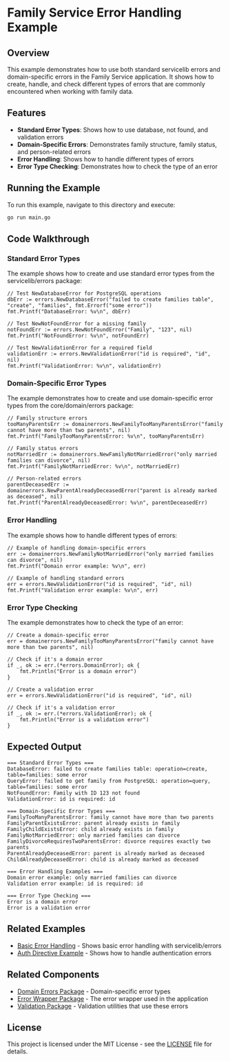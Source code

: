 # Family Service Error Handling Example

## Overview

This example demonstrates how to use both standard servicelib errors and domain-specific errors in the Family Service application. It shows how to create, handle, and check different types of errors that are commonly encountered when working with family data.

## Features

- **Standard Error Types**: Shows how to use database, not found, and validation errors
- **Domain-Specific Errors**: Demonstrates family structure, family status, and person-related errors
- **Error Handling**: Shows how to handle different types of errors
- **Error Type Checking**: Demonstrates how to check the type of an error

## Running the Example

To run this example, navigate to this directory and execute:

```bash
go run main.go
```

## Code Walkthrough

### Standard Error Types

The example shows how to create and use standard error types from the servicelib/errors package:

```
// Test NewDatabaseError for PostgreSQL operations
dbErr := errors.NewDatabaseError("failed to create families table", "create", "families", fmt.Errorf("some error"))
fmt.Printf("DatabaseError: %v\n", dbErr)

// Test NewNotFoundError for a missing family
notFoundErr := errors.NewNotFoundError("Family", "123", nil)
fmt.Printf("NotFoundError: %v\n", notFoundErr)

// Test NewValidationError for a required field
validationErr := errors.NewValidationError("id is required", "id", nil)
fmt.Printf("ValidationError: %v\n", validationErr)
```

### Domain-Specific Error Types

The example demonstrates how to create and use domain-specific error types from the core/domain/errors package:

```
// Family structure errors
tooManyParentsErr := domainerrors.NewFamilyTooManyParentsError("family cannot have more than two parents", nil)
fmt.Printf("FamilyTooManyParentsError: %v\n", tooManyParentsErr)

// Family status errors
notMarriedErr := domainerrors.NewFamilyNotMarriedError("only married families can divorce", nil)
fmt.Printf("FamilyNotMarriedError: %v\n", notMarriedErr)

// Person-related errors
parentDeceasedErr := domainerrors.NewParentAlreadyDeceasedError("parent is already marked as deceased", nil)
fmt.Printf("ParentAlreadyDeceasedError: %v\n", parentDeceasedErr)
```

### Error Handling

The example shows how to handle different types of errors:

```
// Example of handling domain-specific errors
err := domainerrors.NewFamilyNotMarriedError("only married families can divorce", nil)
fmt.Printf("Domain error example: %v\n", err)

// Example of handling standard errors
err = errors.NewValidationError("id is required", "id", nil)
fmt.Printf("Validation error example: %v\n", err)
```

### Error Type Checking

The example demonstrates how to check the type of an error:

```
// Create a domain-specific error
err = domainerrors.NewFamilyTooManyParentsError("family cannot have more than two parents", nil)

// Check if it's a domain error
if _, ok := err.(*errors.DomainError); ok {
    fmt.Println("Error is a domain error")
}

// Create a validation error
err = errors.NewValidationError("id is required", "id", nil)

// Check if it's a validation error
if _, ok := err.(*errors.ValidationError); ok {
    fmt.Println("Error is a validation error")
}
```

## Expected Output

```
=== Standard Error Types ===
DatabaseError: failed to create families table: operation=create, table=families: some error
QueryError: failed to get family from PostgreSQL: operation=query, table=families: some error
NotFoundError: Family with ID 123 not found
ValidationError: id is required: id

=== Domain-Specific Error Types ===
FamilyTooManyParentsError: family cannot have more than two parents
FamilyParentExistsError: parent already exists in family
FamilyChildExistsError: child already exists in family
FamilyNotMarriedError: only married families can divorce
FamilyDivorceRequiresTwoParentsError: divorce requires exactly two parents
ParentAlreadyDeceasedError: parent is already marked as deceased
ChildAlreadyDeceasedError: child is already marked as deceased

=== Error Handling Examples ===
Domain error example: only married families can divorce
Validation error example: id is required: id

=== Error Type Checking ===
Error is a domain error
Error is a validation error
```

## Related Examples

- [Basic Error Handling](../errors/README.md) - Shows basic error handling with servicelib/errors
- [Auth Directive Example](../auth_directive/README.md) - Shows how to handle authentication errors

## Related Components

- [Domain Errors Package](../../core/domain/errors/README.md) - Domain-specific error types
- [Error Wrapper Package](../../infrastructure/adapters/errorswrapper/README.md) - The error wrapper used in the application
- [Validation Package](../../core/domain/validation/README.md) - Validation utilities that use these errors

## License

This project is licensed under the MIT License - see the [LICENSE](../../LICENSE) file for details.
